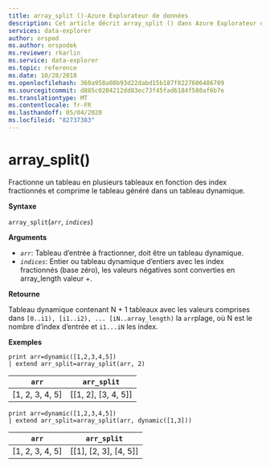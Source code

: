 ```yaml
---
title: array_split ()-Azure Explorateur de données
description: Cet article décrit array_split () dans Azure Explorateur de données.
services: data-explorer
author: orspod
ms.author: orspodek
ms.reviewer: rkarlin
ms.service: data-explorer
ms.topic: reference
ms.date: 10/28/2018
ms.openlocfilehash: 360a958a08b93d22dabd15b187f8227606486709
ms.sourcegitcommit: d885c0204212dd83ec73f45fad6184f580af6b7e
ms.translationtype: MT
ms.contentlocale: fr-FR
ms.lasthandoff: 05/04/2020
ms.locfileid: "82737383"
---
```

# <a name="array_split"></a>array_split()

Fractionne un tableau en plusieurs tableaux en fonction des index fractionnés et comprime le tableau généré dans un tableau dynamique.

**Syntaxe**

`array_split`(*`arr`*, *`indices`*)

**Arguments**

* *`arr`*: Tableau d’entrée à fractionner, doit être un tableau dynamique.
* *`indices`*: Entier ou tableau dynamique d’entiers avec les index fractionnés (base zéro), les valeurs négatives sont converties en array_length valeur +.

**Retourne**

Tableau dynamique contenant N + 1 tableaux avec les valeurs comprises dans `[0..i1), [i1..i2), ... [iN..array_length)` la `arr`plage, où N est le nombre d’index d’entrée et `i1...iN` les index.

**Exemples**

```kusto
print arr=dynamic([1,2,3,4,5]) 
| extend arr_split=array_split(arr, 2)
```

|`arr`|`arr_split`|
|---|---|
|[1, 2, 3, 4, 5]|[[1, 2], [3, 4, 5]]|


```kusto
print arr=dynamic([1,2,3,4,5]) 
| extend arr_split=array_split(arr, dynamic([1,3]))
```

|`arr`|`arr_split`|
|---|---|
|[1, 2, 3, 4, 5]|[[1], [2, 3], [4, 5]]|
